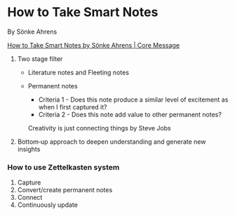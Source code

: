 # How to Take Smart Notes

By Sönke Ahrens

[How to Take Smart Notes by Sönke Ahrens | Core Message](https://www.youtube.com/watch?v=JnS3g68zCXw)

1. Two stage filter

   - Literature notes and Fleeting notes
   - Permanent notes
     - Criteria 1 - Does this note produce a similar level of excitement as when I first captured it?
     - Criteria 2 - Does this note add value to other permanent notes?

      Creativity is just connecting things by Steve Jobs

2. Bottom‐up approach to deepen understanding and generate new insights

### How to use Zettelkasten system

1. Capture
2. Convert/create permanent notes
3. Connect
4. Continuously update
